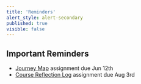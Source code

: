 ```yaml
---
title: 'Reminders'
alert_style: alert-secondary
published: true
visible: false
---
```


## Important Reminders
* [Journey Map](https://canvas.sfu.ca/courses/55288/assignments) assignment due Jun 12th
* [Course Reflection Log](https://canvas.sfu.ca/courses/55288/assignments) assignment due Aug 3rd
